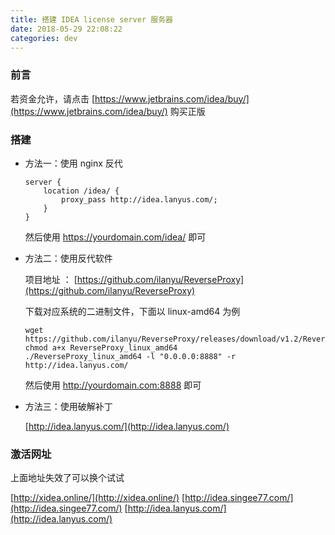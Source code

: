 ```yaml
---
title: 搭建 IDEA license server 服务器
date: 2018-05-29 22:08:22
categories: dev
---
```


### 前言
若资金允许，请点击 [https://www.jetbrains.com/idea/buy/](https://www.jetbrains.com/idea/buy/) 购买正版

### 搭建
* 方法一：使用 nginx 反代
    ```
    server {
        location /idea/ {
            proxy_pass http://idea.lanyus.com/;
        }
    }
    ```
    然后使用 https://yourdomain.com/idea/ 即可

* 方法二：使用反代软件

    项目地址 ： [https://github.com/ilanyu/ReverseProxy](https://github.com/ilanyu/ReverseProxy)

    下载对应系统的二进制文件，下面以 linux-amd64 为例
    ```
    wget https://github.com/ilanyu/ReverseProxy/releases/download/v1.2/ReverseProxy_linux_amd64
    chmod a+x ReverseProxy_linux_amd64
    ./ReverseProxy_linux_amd64 -l "0.0.0.0:8888" -r http://idea.lanyus.com/
    ```
    然后使用 http://yourdomain.com:8888 即可

* 方法三：使用破解补丁

    [http://idea.lanyus.com/](http://idea.lanyus.com/)

### 激活网址
上面地址失效了可以换个试试

[http://xidea.online/](http://xidea.online/)
[http://idea.singee77.com/](http://idea.singee77.com/)
[http://idea.lanyus.com/](http://idea.lanyus.com/)